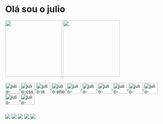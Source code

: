 <h1>Olá sou o julio</h1> 

<div>
<a href="https://github.com/repositoriodojulio">
    <img height="180em" src="https://github-readme-stats.vercel.app/api?username=repositoriodojulio&show_icons=true&theme=tokyonight&include_all_commits=true&count_private=true"/>
  <img height="180em" src="https://github-readme-stats.vercel.app/api/top-langs/?username=repositoriodojulio&layout=compact&langs_count=7&theme=dracula"/>
</div>
  
<div style="display:inline_block"><br>
<img align="center" alt="julio-html" height="35" width="45" src="https://cdn.jsdelivr.net/gh/devicons/devicon/icons/html5/html5-original.svg" />
<img align="center" alt="julio-css" height="35" width="45" src="https://cdn.jsdelivr.net/gh/devicons/devicon/icons/css3/css3-original.svg" />
<img align="center" alt="julio-js" height="35" width="45" src="https://cdn.jsdelivr.net/gh/devicons/devicon/icons/javascript/javascript-original.svg" />        
<img align="center" alt="julio-php" height="35" width="45" src="https://cdn.jsdelivr.net/gh/devicons/devicon/icons/php/php-original.svg" />
<img align="center" alt="julio-python" height="35" width="45" src="https://cdn.jsdelivr.net/gh/devicons/devicon/icons/python/python-original-wordmark.svg" />
<img align="center" alt="julio-mysql" height="35" width="45" src="https://cdn.jsdelivr.net/gh/devicons/devicon/icons/mysql/mysql-original-wordmark.svg" />
<img align="center" alt="julio-laravel" height="35" width="45" src="https://cdn.jsdelivr.net/gh/devicons/devicon/icons/laravel/laravel-plain-wordmark.svg" />
<img align="center" alt="julio-bootstrap" height="35" width="45" src="https://cdn.jsdelivr.net/gh/devicons/devicon/icons/bootstrap/bootstrap-original.svg" />
<img align="center" alt="julio-vuejs" height="35" width="45" src="https://cdn.jsdelivr.net/gh/devicons/devicon/icons/vuejs/vuejs-original.svg" />
<img align="center" alt="julio-angular" height="35" width="45" src="https://cdn.jsdelivr.net/gh/devicons/devicon/icons/angularjs/angularjs-original.svg" />
<img align="center" alt="julio-canva" height="35" width="45" src="https://cdn.jsdelivr.net/gh/devicons/devicon/icons/canva/canva-original.svg" />
<img align="center" alt="julio-vscode" height="35" width="45" src="https://cdn.jsdelivr.net/gh/devicons/devicon/icons/vscode/vscode-original.svg" />       
</div>

##

<div>
<a href="https://www.linkedin.com/in/julioalvestv/" target="_black"><img src="https://img.shields.io/badge/LinkedIn-0077B5?style=for-the-badge&logo=linkedin&logoColor=white" /></a>
<a href="https://www.facebook.com/ojulioalvestv/" target="_black"><img src="https://img.shields.io/badge/Facebook-1877F2?style=for-the-badge&logo=facebook&logoColor=white" /></a>
<a href="https://twitter.com/julioalvestvs" target="_black"><img src="https://img.shields.io/badge/Twitter-1DA1F2?style=for-the-badge&logo=twitter&logoColor=white" /></a>
<a href="https://www.youtube.com/channel/UCbeiGqWv9Uk2CxfXGJrDNyA" target="_black"><img src="https://img.shields.io/badge/YouTube-FF0000?style=for-the-badge&logo=youtube&logoColor=white" /></a>
<a href="https://www.instagram.com/julioalves_tv/" target="_black"><img src="https://img.shields.io/badge/Instagram-E4405F?style=for-the-badge&logo=instagram&logoColor=white" /></a>
</div>

##


